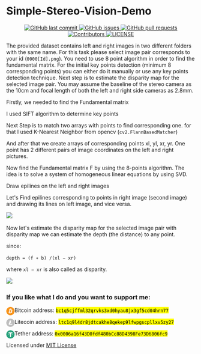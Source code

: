 # Simple-Stereo-Vision-Demo
<p align="center">
  <a href="https://github.com/mhd-medfa/Simple-Stereo-Vision/commits/master" target="_blank">
    <img src="https://img.shields.io/github/last-commit/mhd-medfa/Simple-Stereo-Vision?style=flat-square" alt="GitHub last commit">
  </a>

  <a href="https://github.com/mhd-medfa/Simple-Stereo-Vision/issues" target="_blank">
    <img src="https://img.shields.io/github/issues/mhd-medfa/Simple-Stereo-Vision?style=flat-square&color=red" alt="GitHub issues">
  </a>

  <a href="https://github.com/mhd-medfa/Simple-Stereo-Vision/pulls" target="_blank">
    <img src="https://img.shields.io/github/issues-pr/mhd-medfa/Simple-Stereo-Vision?style=flat-square&color=blue" alt="GitHub pull requests">
  </a>

  </br>

  <a href="https://github.com/mhd-medfa/Simple-Stereo-Vision#contribute" target="_blank">
    <img alt="Contributors" src="https://img.shields.io/badge/all_contributors-1-orange.svg?style=flat-square">
  </a>

  <a href="https://github.com/mhd-medfa/Simple-Stereo-Vision/blob/master/LICENSE" target="_blank">
    <img alt="LICENSE" src="https://img.shields.io/github/license/mhd-medfa/Simple-Stereo-Vision?style=flat-square&color=yellow">
  <a/>
</p>


The provided dataset contains left and right images in two different folders with the same name. For this task please select image pair corresponds to your id (`0000[Id].png`). You need to use 8 point algorithm in order to find the fundamental matrix. For the initial key points detection (minimum 8 corresponding points) you can either do it manually or use any key points detection technique. Next step is to estimate the disparity map for the selected image pair. You may assume the baseline of the stereo camera as the 10cm and focal length of both the left and right side cameras as 2.8mm.


Firstly, we needed to find the Fundamental matrix

I used SIFT algorithm to determine key points

Next Step is to match two arrays with points to find corresponding one. for that I used K-Nearest Neighbor from opencv (`cv2.FlannBasedMatcher`)

And after that we create arrays of corresponding points xl, yl, xr, yr. One point has 2 different pairs of image coordinates on the left and right pictures.

Now find the Fundamental matrix F by using the 8-points algorithm. The idea is to solve a system of homogeneous linear equations by using SVD.

Draw epilines on the left and right images

Let's Find epilines corresponding to points in right image (second image) and drawing its lines on left image, and vice versa.

![](https://i.ibb.co/wcSRHkJ/epilines.png)

Now let's estimate the disparity map for the selected image pair with disparity map we can estimate the depth (the distance) to any point.

since:

`depth = (f ∗ b) /(xl − xr)`

where `xl − xr` is also called as disparity.

![](https://i.ibb.co/m8HcRk3/disparity-map.png)

  
### If you like what I do and you want to support me:

Bitcoin address: <a href="bc1q5cjffml32qrvks3xd0hyau8jx3gf5cd04hrn77">
  <img align="left" alt="Bitcoin" width="22px" src="https://raw.githubusercontent.com/mhd-medfa/mhd-medfa/main/assets/bitcoin.svg.png" />
</a>
<mark>`bc1q5cjffml32qrvks3xd0hyau8jx3gf5cd04hrn77`</mark>

Litecoin address: <a href="ltc1q9l4dr8jdtcakhe8qekep9lfwpgscpllxv5zy27">
  <img align="left" alt="Litecoin" width="22px" src="https://raw.githubusercontent.com/mhd-medfa/mhd-medfa/main/assets/litecoin.svg.png" />
</a>
<mark>`ltc1q9l4dr8jdtcakhe8qekep9lfwpgscpllxv5zy27`</mark>

Tether address: <a href="0x0006a16f43D0fdf480bCc88D4398Fe73D6806fc9"> 
  <img align="left" alt="TetherUSD" width="22px" src="https://raw.githubusercontent.com/mhd-medfa/mhd-medfa/main/assets/tether.svg" />
</a>
<mark>`0x0006a16f43D0fdf480bCc88D4398Fe73D6806fc9`</mark>

Licensed under [MIT License](LICENSE)
